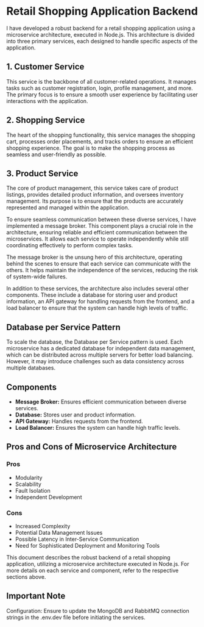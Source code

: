 # Retail Shopping Application Backend

I have developed a robust backend for a retail shopping application using a microservice architecture, executed in Node.js. This architecture is divided into three primary services, each designed to handle specific aspects of the application.

## 1. Customer Service
This service is the backbone of all customer-related operations. It manages tasks such as customer registration, login, profile management, and more. The primary focus is to ensure a smooth user experience by facilitating user interactions with the application.

## 2. Shopping Service
The heart of the shopping functionality, this service manages the shopping cart, processes order placements, and tracks orders to ensure an efficient shopping experience. The goal is to make the shopping process as seamless and user-friendly as possible.

## 3. Product Service
The core of product management, this service takes care of product listings, provides detailed product information, and oversees inventory management. Its purpose is to ensure that the products are accurately represented and managed within the application.

To ensure seamless communication between these diverse services, I have implemented a message broker. This component plays a crucial role in the architecture, ensuring reliable and efficient communication between the microservices. It allows each service to operate independently while still coordinating effectively to perform complex tasks.

The message broker is the unsung hero of this architecture, operating behind the scenes to ensure that each service can communicate with the others. It helps maintain the independence of the services, reducing the risk of system-wide failures.

In addition to these services, the architecture also includes several other components. These include a database for storing user and product information, an API gateway for handling requests from the frontend, and a load balancer to ensure that the system can handle high levels of traffic.

## Database per Service Pattern
To scale the database, the Database per Service pattern is used. Each microservice has a dedicated database for independent data management, which can be distributed across multiple servers for better load balancing. However, it may introduce challenges such as data consistency across multiple databases.

## Components
- **Message Broker:** Ensures efficient communication between diverse services.
- **Database:** Stores user and product information.
- **API Gateway:** Handles requests from the frontend.
- **Load Balancer:** Ensures the system can handle high traffic levels.

## Pros and Cons of Microservice Architecture
### Pros
- Modularity
- Scalability
- Fault Isolation
- Independent Development

### Cons
- Increased Complexity
- Potential Data Management Issues
- Possible Latency in Inter-Service Communication
- Need for Sophisticated Deployment and Monitoring Tools

This document describes the robust backend of a retail shopping application, utilizing a microservice architecture executed in Node.js. For more details on each service and component, refer to the respective sections above. 

## Important Note
Configuration: Ensure to update the MongoDB and RabbitMQ connection strings in the .env.dev file before initiating the services.
